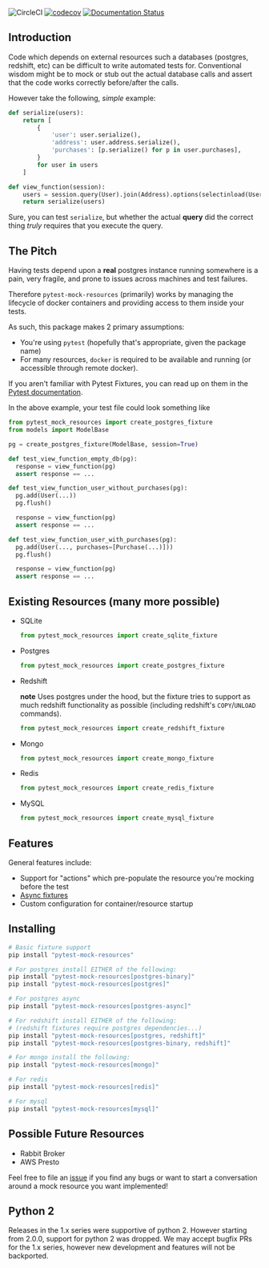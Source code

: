 ![CircleCI](https://img.shields.io/circleci/build/gh/schireson/pytest-mock-resources/master)
[![codecov](https://codecov.io/gh/schireson/pytest-mock-resources/branch/master/graph/badge.svg)](https://codecov.io/gh/schireson/pytest-mock-resources)
[![Documentation
Status](https://readthedocs.org/projects/pytest-mock-resources/badge/?version=latest)](https://pytest-mock-resources.readthedocs.io/en/latest/?badge=latest)

## Introduction

Code which depends on external resources such a databases (postgres, redshift, etc) can be difficult
to write automated tests for. Conventional wisdom might be to mock or stub out the actual database
calls and assert that the code works correctly before/after the calls.

However take the following, _simple_ example:

```python
def serialize(users):
    return [
        {
            'user': user.serialize(),
            'address': user.address.serialize(),
            'purchases': [p.serialize() for p in user.purchases],
        }
        for user in users
    ]

def view_function(session):
    users = session.query(User).join(Address).options(selectinload(User.purchases)).all()
    return serialize(users)
```

Sure, you can test `serialize`, but whether the actual **query** did the correct thing _truly_
requires that you execute the query.

## The Pitch

Having tests depend upon a **real** postgres instance running somewhere is a pain, very fragile, and
prone to issues across machines and test failures.

Therefore `pytest-mock-resources` (primarily) works by managing the lifecycle of docker containers
and providing access to them inside your tests.

As such, this package makes 2 primary assumptions:

- You're using `pytest` (hopefully that's appropriate, given the package name)
- For many resources, `docker` is required to be available and running (or accessible through remote
  docker).

If you aren't familiar with Pytest Fixtures, you can read up on them in the [Pytest
documentation](https://docs.pytest.org/en/latest/fixture.html).

In the above example, your test file could look something like

```python
from pytest_mock_resources import create_postgres_fixture
from models import ModelBase

pg = create_postgres_fixture(ModelBase, session=True)

def test_view_function_empty_db(pg):
  response = view_function(pg)
  assert response == ...

def test_view_function_user_without_purchases(pg):
  pg.add(User(...))
  pg.flush()

  response = view_function(pg)
  assert response == ...

def test_view_function_user_with_purchases(pg):
  pg.add(User(..., purchases=[Purchase(...)]))
  pg.flush()

  response = view_function(pg)
  assert response == ...
```

## Existing Resources (many more possible)

- SQLite

  ```python
  from pytest_mock_resources import create_sqlite_fixture
  ```

- Postgres

  ```python
  from pytest_mock_resources import create_postgres_fixture
  ```

- Redshift

  **note** Uses postgres under the hood, but the fixture tries to support as much redshift
  functionality as possible (including redshift's `COPY`/`UNLOAD` commands).

  ```python
  from pytest_mock_resources import create_redshift_fixture
  ```

- Mongo

  ```python
  from pytest_mock_resources import create_mongo_fixture
  ```

- Redis

  ```python
  from pytest_mock_resources import create_redis_fixture
  ```

- MySQL

  ```python
  from pytest_mock_resources import create_mysql_fixture
  ```

## Features

General features include:

- Support for "actions" which pre-populate the resource you're mocking before the test
- [Async fixtures](https://pytest-mock-resources.readthedocs.io/en/latest/async.html)
- Custom configuration for container/resource startup

## Installing

```bash
# Basic fixture support
pip install "pytest-mock-resources"

# For postgres install EITHER of the following:
pip install "pytest-mock-resources[postgres-binary]"
pip install "pytest-mock-resources[postgres]"

# For postgres async
pip install "pytest-mock-resources[postgres-async]"

# For redshift install EITHER of the following:
# (redshift fixtures require postgres dependencies...)
pip install "pytest-mock-resources[postgres, redshift]"
pip install "pytest-mock-resources[postgres-binary, redshift]"

# For mongo install the following:
pip install "pytest-mock-resources[mongo]"

# For redis
pip install "pytest-mock-resources[redis]"

# For mysql
pip install "pytest-mock-resources[mysql]"
```

## Possible Future Resources

- Rabbit Broker
- AWS Presto

Feel free to file an [issue](https://github.com/schireson/pytest-mock-resources/issues) if you find
any bugs or want to start a conversation around a mock resource you want implemented!

## Python 2

Releases in the 1.x series were supportive of python 2. However starting from 2.0.0, support for
python 2 was dropped. We may accept bugfix PRs for the 1.x series, however new development and
features will not be backported.
